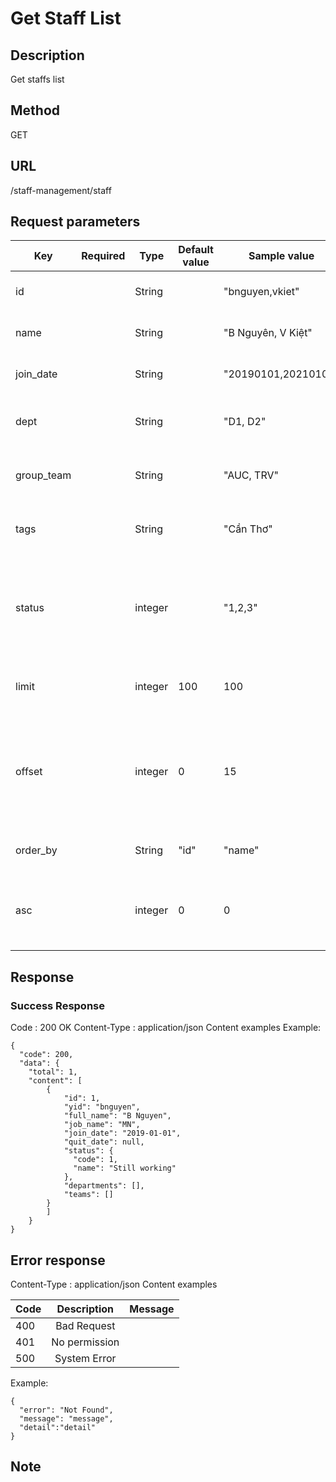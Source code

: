 # Get Staff List
## Description
Get staffs list

## Method
GET

## URL
/staff-management/staff

## Request parameters
| Key            | Required | Type     | Default value | Sample value       | Description |
| -------------- |:--------:| -------- | --------------|--------------------|-------------|
| id             |          | String   |               | "bnguyen,vkiet"    | Filter by yid (multipile input) |
| name           |          | String   |               | "B Nguyên, V Kiệt" | Filter by full name contains. |
| join_date      |          | String   |               | "20190101,20210101"| Filter by join date (from - to). |
| dept           |          | String   |               | "D1, D2"           | Filter by Department (single input). |
| group_team     |          | String   |               | "AUC, TRV"         | Filter by Group/Team (multipile input). |
| tags           |          | String   |               | "Cần Thơ"          | Filter by Tags (multipiles input). |
| status         |          | integer  |               | "1,2,3"            | Filter by status (still working or quit or both): default on still working. |
| limit          |          | integer  |100            | 100                | Limit number of record to get. |
| offset         |          | integer  |0              | 15                 | Position of start of record. Ex: return only 100 records, start on record 16 (offset=15)|
| order_by       |          | String   |"id"           | "name"             | Order by specific field. |
| asc            |          | integer  |0              | 0                  | 1: order by specific field asc, 0: order by specific field desc|


## Response
### Success Response
Code : 200 OK
Content-Type : application/json
Content examples
Example:
```
{
  "code": 200,
  "data": {
	"total": 1,
	"content": [
		{
			"id": 1,
			"yid": "bnguyen",
			"full_name": "B Nguyen",
			"job_name": "MN",
			"join_date": "2019-01-01",
			"quit_date": null,
			"status": {
			  "code": 1,
			  "name": "Still working"
			},
			"departments": [],
			"teams": []
		}
		]
	}
}
```

## Error response
Content-Type : application/json
Content examples

| Code           | Description  | Message |
| -------------- |:------------:| ------- |
| 400            | Bad Request  |         |
| 401            | No permission|        |
| 500            | System Error |        |

Example:
```
{
  "error": "Not Found",
  "message": "message",
  "detail":"detail"
}
```
## Note
